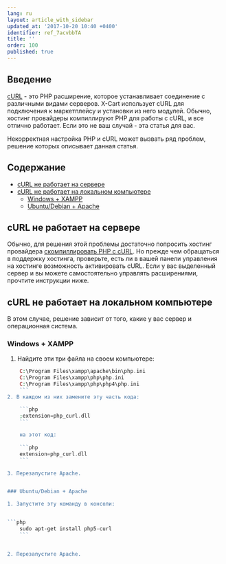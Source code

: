 ```yaml
---
lang: ru
layout: article_with_sidebar
updated_at: '2017-10-20 10:40 +0400'
identifier: ref_7acvbbTA
title: ''
order: 100
published: true
---
```

## Введение

[cURL](http://www.php.net/manual/en/intro.curl.php) - это PHP расширение, которое устанавливает соединение с различными видами серверов. X-Cart использует cURL для подключения к маркетплейсу и установки из него модулей. Обычно, хостинг провайдеры компиллируют PHP для работы с cURL, и все отлично работает. Если это не ваш случай - эта статья для вас. 

Некорректная настройка PHP и cURL может вызвать ряд проблем, решение которых описывает данная статья.

## Содержание

*   [cURL не работает на сервере](#curl-does-not-work-on-your-web-server)
*   [cURL не работает на локальном компьютере](#curl-does-not-work-on-your-local-machine)
    *   [Windows + XAMPP](#windows-+-xampp)
    *   [Ubuntu/Debian + Apache](#ubuntu/debian-+-apache)
    
## cURL не работает на сервере

Обычно, для решения этой проблемы достаточно попросить хостинг провайдера [скомпиллировать PHP с cURL](http://php.net/manual/en/curl.installation.php). Но прежде чем обращаться в поддержку хостинга, проверьте, есть ли в вашей панели управления на хостинге возможность активировать cURL. Если у вас выделенный сервер и вы можете самостоятельно управлять расширениями, прочтите инструкции ниже.

## cURL не работает на локальном компьютере

В этом случае, решение зависит от того, какие у вас сервер и операционная система.

### Windows + XAMPP

1. Найдите эти три файла на своем компьютере:

```php
    C:\Program Files\xampp\apache\bin\php.ini
    C:\Program Files\xampp\php\php.ini
    C:\Program Files\xampp\php\php4\php.ini
    ```
2. В каждом из них замените эту часть кода:

    ```php
    ;extension=php_curl.dll
    ```
    
    на этот код:
    
    ```php
    extension=php_curl.dll
    ```
    
3. Перезапустите Apache.


### Ubuntu/Debian + Apache

1. Запустите эту команду в консоли:


```php
    sudo apt-get install php5-curl
    ```

    
2. Перезапустите Apache.


    






